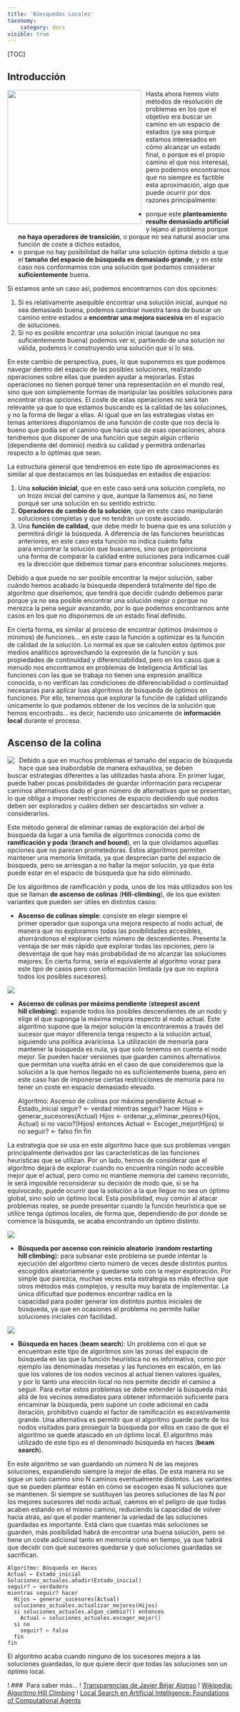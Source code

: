 ```yaml
---
title: 'Búesquedas Locales'
taxonomy:
    category: docs
visible: true
---
```


[TOC]
## Introducción
<img  style="float:left;margin:0 10px 10px 0;width:300px" src="http://www.cs.us.es/~fsancho/images/2015-07/052c3a86-25dc-11e2-bb76-001e670c2818.jpg"/> Hasta ahora hemos visto métodos de resolución de problemas en los que el objetivo era buscar un camino en un espacio de estados (ya sea porque estamos interesados en cómo alcanzar un estado final, o porque es el propio camino el que nos interesa), pero podemos encontrarnos que no siempre es factible esta aproximación, algo que puede ocurrir por dos razones principalmente:

*   porque este **planteamiento resulte demasiado artificial** y lejano al problema porque **no haya operadores de transición**, o porque no sea natural asociar una función de coste a dichos estados,
*   o porque no hay posibilidad de hallar una solución óptima debido a que el **tamaño del espacio de búsqueda es demasiado grande**, y en este caso nos conformamos con una solución que podamos considerar **suficientemente** buena.

Si estamos ante un caso así, podemos encontrarnos con dos opciones:

1.  Si es relativamente asequible encontrar una solución inicial, aunque no sea demasiado buena, podemos cambiar nuestra tarea de buscar un camino entre estados a **encontrar una mejora sucesiva** en el espacio de soluciones.
2.  Si no es posible encontrar una solución inicial (aunque no sea suficientemente buena) podemos ver si, partiendo de una solución no válida, podemos ir construyendo una solución que sí lo sea.

En este cambio de perspectiva, pues, lo que suponemos es que podemos navegar dentro del espacio de las posibles soluciones, realizando operaciones sobre ellas que pueden ayudar a mejorarlas. Estas operaciones no tienen porqué tener una representación en el mundo real, sino que son simplemente formas de manipular las posibles soluciones para encontrar otras opciones. El coste de estas operaciones no será tan relevante ya que lo que estamos buscando es la calidad de las soluciones, y no la forma de llegar a ellas. Al igual que en las estrategias vistas en temas anteriores disponíamos de una función de coste que nos decía lo bueno que podía ser el camino que hacía uso de esas operaciones, ahora tendremos que disponer de una función que según algún criterio (dependiente del dominio) medirá su calidad y permitirá ordenarlas respecto a lo óptimas que sean.

La estructura general que tendremos en este tipo de aproximaciones es similar al que destacamos en las búsquedas en estados de espacios:

1.  Una **solución inicial**, que en este caso será una solución completa, no un trozo inicial del camino y que, aunque la llamemos así, no tiene porqué ser una solución en su sentido estricto.
2.  **Operadores de cambio de la solución**, que en este caso manipularán soluciones completas y que no tendrán un coste asociado.
3.  Una **función de calidad**, que debe medir lo buena que es una solución y permitirá dirigir la búsqueda. A diferencia de las funciones heurísticas anteriores, en este caso esta función no indica cuánto falta para encontrar la solución que buscamos, sino que proporciona una forma de comparar la calidad entre soluciones para indicarnos cuál es la dirección que debemos tomar para encontrar soluciones mejores.

Debido a que puede no ser posible encontrar la mejor solución, saber cuándo hemos acabado la búsqueda dependerá totalmente del tipo de algoritmo que diseñemos, que tendrá que decidir cuándo debemos parar porque ya no sea posible encontrar una solución mejor o porque no merezca la pena seguir avanzando, por lo que podemos encontrarnos ante casos en los que no disponemos de un estado final definido.

En cierta forma, es similar al proceso de encontrar óptimos (máximos o mínimos) de funciones... en este caso la función a optimizar es la función de calidad de la solución. Lo normal es que se calculen estos óptimos por medios analíticos aprovechando la expresión de la función y sus propiedades de continuidad y diferenciabilidad, pero en los casos que a menudo nos encontramos en problemas de Inteligencia Artificial las funciones con las que se trabaja no tienen una expresión analítica conocida, o no verifican las condiciones de diferenciabilidad o continuidad necesarias para aplicar loas algoritmos de búsqueda de óptimos en funciones. Por ello, tenemoss que explorar la función de calidad utilizando únicamente lo que podamos obtener de los vecinos de la solución que hemos encontrado... es decir, haciendo uso únicamente de **información local** durante el proceso.

## Ascenso de la colina
  
<img style="float:left;margin:0 10px 10px 0;" src="http://www.cs.us.es/~fsancho/images/2015-07/cfd285b4-25a1-11e2-bb76-001e670c2818.png"/> Debido a que en muchos problemas el tamaño del espacio de búsqueda hace que sea inabordable de manera exhaustiva, se deben buscar estrategias diferentes a las utilizadas hasta ahora. En primer lugar, puede haber pocas posibilidades de guardar información para recuperar caminos alternativos dado el gran número de alternativas que se presentan, lo que obliga a imponer restricciones de espacio decidiendo qué nodos deben ser explorados y cuáles deben ser descartados sin volver a considerarlos.

Este método general de eliminar ramas de exploración del árbol de búsqueda da lugar a una familia de algoritmos conocida como de **ramificación y poda** (**branch and bound**), en la que olvidamos aquellas opciones que no parecen prometedoras. Estos algoritmos permiten mantener una memoria limitada, ya que desprecian parte del espacio de búsqueda, pero se arriesgan a no hallar la mejor solución, ya que ésta puede estar en el espacio de búsqueda que ha sido eliminado.

De los algoritmos de ramificación y poda, unos de los más utilizados son los que se llaman **de ascenso de colinas** (**Hill-climbing**), de los que existen variantes que pueden ser útiles en distintos casos:

*   **Ascenso de colinas simple**: consiste en elegir siempre el primer operador que suponga una mejora respecto al nodo actual, de manera que no exploramos todas las posibilidades accesibles, ahorrándonos el explorar cierto número de descendientes. Presenta la ventaja de ser más rápido que explorar todas las opciones, pero la desventaja de que hay más probabilidad de no alcanzar las soluciones mejores. En cierta forma, sería el equivalente al algoritmo voraz para este tipo de casos pero con información limitada (ya que no explora todos los posibles sucesores).

<img src="http://www.cs.us.es/~fsancho/images/2015-07/3ce06cca-25a2-11e2-bb76-001e670c2818.png"/>

*   **Ascenso de colinas por máxima pendiente** (**steepest ascent hill climbing**): expande todos los posibles descendientes de un nodo y elige el que suponga la máxima mejora respecto al nodo actual. Este algoritmo supone que la mejor solución la encontraremos a través del sucesor que mayor diferencia tenga respecto a la solución actual, siguiendo una política avariciosa. La utilización de memoria para mantener la búsqueda es nula, ya que solo tenemos en cuenta el nodo mejor. Se pueden hacer versiones que guarden caminos alternativos que permitan una vuelta atrás en el caso de que consideremos que la solución a la que hemos llegado no es suficientemente buena, pero en este caso han de imponerse ciertas restricciones de memoria para no tener un coste en espacio demasiado elevado.

    Algoritmo: Ascenso de colinas por máxima pendiente
    Actual ← Estado_inicial
    seguir? ← verdad
    mientras seguir? hacer
      Hijos ← generar_sucesores(Actual)
      Hijos ← ordenar_y_eliminar_peores(Hijos, Actual)
      si no vacio?(Hijos) entonces
        Actual ← Escoger_mejor(Hijos)
      si no
        seguir? ← falso
      fin
    fin

La estrategia que se usa en este algoritmo hace que sus problemas vengan principalmente derivados por las características de las funciones heurísticas que se utilizan. Por un lado, hemos de considerar que el algoritmo dejará de explorar cuando no encuentra ningún nodo accesible mejor que el actual, pero como no mantiene memoria del camino recorrido, le será imposible reconsiderar su decisión de modo que, si se ha equivocado, puede ocurrir que la solución a la que llegue no sea un óptimo global, sino solo un óptimo local. Esta posibilidad, muy común al atacar problemas reales, se puede presentar cuando la función heurística que se utilice tenga óptimos locales, de forma que, dependiendo de por donde se comience la búsqueda, se acaba encontrando un óptimo distinto.

<img src="http://www.cs.us.es/~fsancho/images/2015-07/5562712c-25a1-11e2-bb76-001e670c2818.png"/>

*   **Búsqueda por ascenso con reinicio aleatorio** (**random restarting hill climbing**): para subsanar este problema se puede intentar la ejecución del algoritmo cierto número de veces desde distintos puntos escogidos aleatoriamente y quedarse solo con la mejor exploración. Por simple que parezca, muchas veces esta estrategia es más efectiva que otros métodos más complejos, y resulta muy barata de implementar. La única dificultad que podemos encontrar radica en la capacidad para poder generar los distintos puntos iniciales de búsqueda, ya que en ocasiones el problema no permite hallar soluciones iniciales con facilidad.

<img src="http://www.cs.us.es/~fsancho/images/2015-07/9d43bfb0-25a5-11e2-bb76-001e670c2818.png"/>

*   **Búsqueda en haces** (**beam search**): Un problema con el que se encuentran este tipo de algoritmos son las zonas del espacio de búsqueda en las que la función heurística no es informativa, como por ejemplo las denominadas mesetas y las funciones en escalón, en las que los valores de los nodos vecinos al actual tienen valores iguales, y por lo tanto una elección local no nos permite decidir el camino a seguir. Para evitar estos problemas se debe extender la búsqueda más allá de los vecinos inmediatos para obtener información suficiente para encaminar la búsqueda, pero supone un coste adicional en cada iteración, prohibitivo cuando el factor de ramificación es excesivamente grande. Una alternativa es permitir que el algoritmo guarde parte de los nodos visitados para proseguir la búsqueda por ellos en caso de que el algoritmo se quede atascado en un óptimo local. El algoritmo más utilizado de este tipo es el denominado búsqueda en haces (**beam search**).

En este algoritmo se van guardando un número N de las mejores soluciones, expandiendo siempre la mejor de ellas. De esta manera no se sigue un solo camino sino N caminos eventualmente distintos. Las variantes que se pueden plantear están en cómo se escogen esas N soluciones que se mantienen. Si siempre se sustituyen las peores soluciones de las N por los mejores sucesores del nodo actual, caemos en el peligro de que todas acaben estando en el mismo camino, reduciendo la capacidad de volver hacia atrás, así que el poder mantener la variedad de las soluciones guardadas es importante. Está claro que cuantas más soluciones se guarden, más posibilidad habrá de encontrar una buena solución, pero se tiene un coste adicional tanto en memoria como en tiempo, ya que habrá que decidir con qué sucesores quedarse y qué soluciones guardadas se sacrifican.

    Algoritmo: Búsqueda en Haces
    Actual ← Estado_inicial
    Soluciones_actuales.añadir(Estado_inicial)
    seguir? ← verdadero
    mientras seguir? hacer
      Hijos ← generar_sucesores(Actual)
      soluciones_actuales.actualizar_mejores(Hijos)
      si soluciones_actuales.algun_cambio?() entonces
        Actual ← soluciones_actuales.escoger_mejor()
      si no
        seguir? ← falso
      fin
    fin

El algoritmo acaba cuando ninguno de los sucesores mejora a las soluciones guardadas, lo que quiere decir que todas las soluciones son un óptimo local.

! ###  Para saber más...
! [Transparencias de Javier Béjar Alonso](http://www.cs.upc.edu/~bejar/ia/transpas/teoria/2-BH3-Busqueda_local.pdf)
! [Wikipedia: Algoritmo Hill Climbing](https://es.wikipedia.org/wiki/Algoritmo_hill_climbing)
! [Local Search en Artificial Intelligence: Foundations of Computational Agents](http://artint.info/html/ArtInt_83.html)